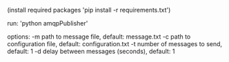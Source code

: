 (install required packages 'pip install -r requirements.txt')

run:    'python amqpPublisher'

options:    -m path to message file, default: message.txt
            -c path to configuration file, default: configuration.txt
            -t number of messages to send, default: 1
            -d delay between messages (seconds), default: 1